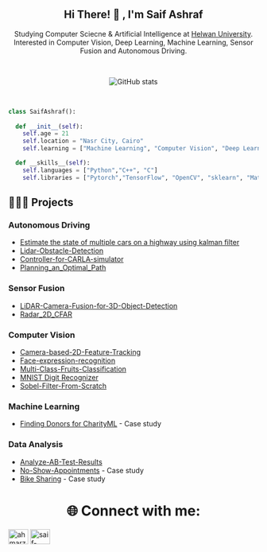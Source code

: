 <div align="center">
<p>
<h2>Hi There! 👋 , I'm Saif Ashraf</h2>
Studying Computer Sciecne & Artificial Intelligence at <a href="Helwan University">Helwan University</a>.  
Interested in Computer Vision, Deep Learning, Machine Learning, Sensor Fusion and Autonomous Driving.
</p>

<br />

![GitHub stats](https://github-readme-stats.vercel.app/api?username=saif-ashraf99&count_private=true&show_icons=true&theme=ayu-mirage&hide_title=true)

<br />

</div>

```python
class SaifAshraf():
    
  def __init__(self):
    self.age = 21
    self.location = "Nasr City, Cairo"
    self.learning = ["Machine Learning", "Computer Vision", "Deep Learning", "Sensor Fusion", "Autonomous Driving"]

  def __skills__(self):
    self.languages = ["Python","C++", "C"]
    self.libraries = ["Pytorch","TensorFlow", "OpenCV", "sklearn", "Matplotlib"]
```

## 👨🏻‍💻 Projects

### Autonomous Driving
- [Estimate the state of multiple cars on a highway using kalman filter](https://github.com/saif-ashraf99/Unscented-Kalman-Filter)
- [Lidar-Obstacle-Detection](https://github.com/saif-ashraf99/Lidar-Obstacle-Detection)
- [Controller-for-CARLA-simulator](https://github.com/saif-ashraf99/Controller-for-CARLA-simulator)
- [Planning_an_Optimal_Path](https://github.com/saif-ashraf99/Planning_an_Optimal_Path)
### Sensor Fusion
- [LiDAR-Camera-Fusion-for-3D-Object-Detection](https://github.com/saif-ashraf99/LiDAR-Camera-Fusion-for-3D-Object-Detection)
- [Radar_2D_CFAR](https://github.com/saif-ashraf99/Radar_2D_CFAR)
### Computer Vision 
- [Camera-based-2D-Feature-Tracking](https://github.com/saif-ashraf99/Camera-based-2D-Feature-Tracking)
- [Face-expression-recognition](https://github.com/saif-ashraf99/Face-expression-recognition)
- [Multi-Class-Fruits-Classification](https://github.com/saif-ashraf99/Multi-Class-Fruits-Classification)
- [MNIST Digit Recognizer](https://github.com/saif-ashraf99/Digit-Recognizer)
- [Sobel-Filter-From-Scratch](https://github.com/saif-ashraf99/Sobel-Filter-From-Scratch)
### Machine Learning 
- [Finding Donors for CharityML](https://github.com/saif-ashraf99/Charity-ML) - Case study
### Data Analysis
- [Analyze-AB-Test-Results](https://github.com/saif-ashraf99/Analyze-AB-Test-Results)
- [No-Show-Appointments](https://github.com/saif-ashraf99/No-Show-Appointments) - Case study
- [Bike Sharing](https://github.com/saif-ashraf99/Bike-sharing) - Case study
<div align="center">

# 🌐 Connect with me:
<p align="left">
<a href="https://linkedin.com/in/saif-ashraf99" target="blank"><img align="center" src="https://raw.githubusercontent.com/rahuldkjain/github-profile-readme-generator/master/src/images/icons/Social/linked-in-alt.svg" alt="ahmarzaidi" height="30" width="40" /></a>
<a href="https://www.leetcode.com/saif_ashraf99" target="blank"><img align="center" src="https://raw.githubusercontent.com/rahuldkjain/github-profile-readme-generator/master/src/images/icons/Social/leet-code.svg" alt="saif-ashraf99" height="30" width="40" /></a>
</p>
</div>
